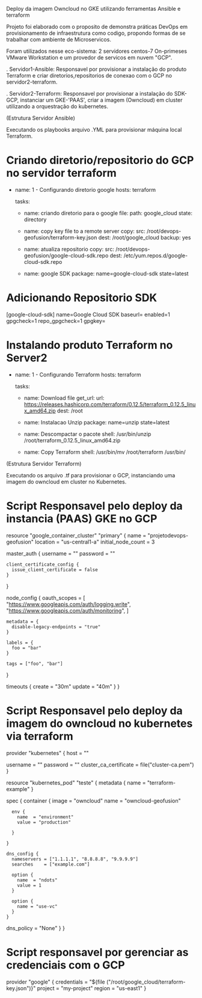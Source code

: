 Deploy da imagem Owncloud no GKE utilizando ferramentas Ansible e terraform 

Projeto foi elaborado com o proposito de demonstra práticas DevOps em provisionamento de infraestrutura como codigo, propondo formas de se trabalhar com ambiente de Microservicos.

Foram utilizados nesse eco-sistema: 
2 servidores centos-7 On-primeses VMware Workstation e um provedor de servicos em nuvem "GCP".

. Servidor1-Ansible: Responsavel por provisionar a instalação do produto Terraform e criar diretorios,repositorios de
conexao com o GCP no servidor2-terraform.
 
. Servidor2-Terraform: Responsavel por provisionar a instalação do SDK-GCP, instanciar um GKE-'PAAS', criar a imagem (Owncloud) em cluster utilizando a orquestração do kubernetes.

(Estrutura Servidor Ansible)

Executando os playbooks arquivo .YML para provisionar máquina local Terraform.

# Criando diretorio/repositorio do GCP no servidor terraform

- name: 1 - Configurando diretorio google
  hosts: terraform

  tasks:
  - name: criando diretorio para o google
    file:
     path: google_cloud
     state: directory

  - name: copy key file to a remote server
    copy:
     src:  /root/devops-geofusion/terraform-key.json
     dest:  /root/google_cloud
     backup: yes

  - name: atualiza repositorio
    copy:
     src: /root/devops-geofusion/google-cloud-sdk.repo
     dest: /etc/yum.repos.d/google-cloud-sdk.repo

  - name: google SDK
    package: name=google-cloud-sdk state=latest

# Adicionando Repositorio SDK 

[google-cloud-sdk]
name=Google Cloud SDK
baseurl=
enabled=1
gpgcheck=1
repo_gpgcheck=1
gpgkey=


# Instalando produto Terraform no Server2 

- name: 1 - Configurando Terraform
  hosts: terraform

  tasks:
  - name: Download file
    get_url:
      url: https://releases.hashicorp.com/terraform/0.12.5/terraform_0.12.5_linux_amd64.zip
      dest: /root

  - name: Instalacao Unzip
    package: name=unzip state=latest

  - name: Descompactar o pacote
    shell: /usr/bin/unzip /root/terraform_0.12.5_linux_amd64.zip

  - name: Copy Terraform
    shell: /usr/bin/mv /root/terraform /usr/bin/


(Estrutura Servidor Terraform)

Executando os arquivo .tf para provisionar o GCP, instanciando uma imagem do owncloud em cluster no Kubernetes. 

# Script Responsavel pelo deploy da instancia (PAAS) GKE no GCP

resource "google_container_cluster" "primary" {
  name               = "projetodevops-geofusion"
  location           = "us-central1-a"
  initial_node_count = 3

  master_auth {
    username = ""
    password = ""

    client_certificate_config {
      issue_client_certificate = false
    }
  }

  node_config {
    oauth_scopes = [
      "https://www.googleapis.com/auth/logging.write",
      "https://www.googleapis.com/auth/monitoring",
    ]

    metadata = {
      disable-legacy-endpoints = "true"
    }

    labels = {
      foo = "bar"
    }

    tags = ["foo", "bar"]
  }

  timeouts {
    create = "30m"
    update = "40m"
  }
}



# Script Responsavel pelo deploy da imagem do owncloud no kubernetes via terraform

provider "kubernetes" {
  host = ""

  username = ""
  password = ""
    cluster_ca_certificate = file("cluster-ca.pem")
}


resource "kubernetes_pod" "teste" {
  metadata {
    name = "terraform-example"
  }

  spec {
    container {
      image = "owncloud"
      name = "owncloud-geofusion"

      env {
        name  = "environment"
        value = "production"

      }

    }

    dns_config {
      nameservers = ["1.1.1.1", "8.8.8.8", "9.9.9.9"]
      searches    = ["example.com"]

      option {
        name  = "ndots"
        value = 1
      }

      option {
        name = "use-vc"
      }
    }
 dns_policy = "None"
  }
}


# Script responsavel por gerenciar as credenciais com o GCP

provider "google" {
  credentials = "${file ("/root/google_cloud/terraform-key.json")}"
  project = "my-project"
  region = "us-east1"
}


























